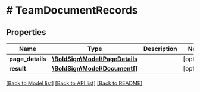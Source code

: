 # # TeamDocumentRecords

## Properties

Name | Type | Description | Notes
------------ | ------------- | ------------- | -------------
**page_details** | [**\BoldSign\Model\PageDetails**](PageDetails.md) |  | [optional]
**result** | [**\BoldSign\Model\Document[]**](Document.md) |  | [optional]

[[Back to Model list]](../../README.md#models) [[Back to API list]](../../README.md#endpoints) [[Back to README]](../../README.md)
